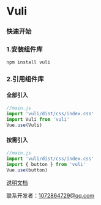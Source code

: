 # Vuli
 
### 快速开始

### 1.安装组件库
```bash
npm install vuli
```

### 2.引用组件库

#### 全部引入
```js
//main.js
import 'vuli/dist/css/index.css'
import Vuli from 'vuli'
Vue.use(Vuli)
```

#### 按需引入
```js
//main.js
import 'vuli/dist/css/index.css'
import { button } from 'vuli'
Vue.use(button)
```

[说明文档](https://lwq0615.github.io/vuli/)

联系开发者：1072864729@qq.com
